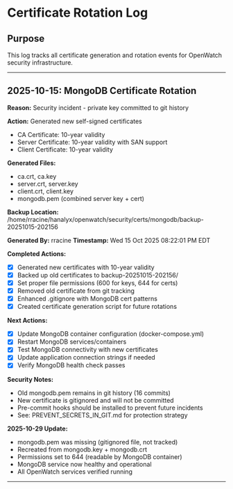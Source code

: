 # Certificate Rotation Log

## Purpose
This log tracks all certificate generation and rotation events for OpenWatch security infrastructure.

---


## 2025-10-15: MongoDB Certificate Rotation

**Reason:** Security incident - private key committed to git history

**Action:** Generated new self-signed certificates
- CA Certificate: 10-year validity
- Server Certificate: 10-year validity with SAN support
- Client Certificate: 10-year validity

**Generated Files:**
- ca.crt, ca.key
- server.crt, server.key
- client.crt, client.key
- mongodb.pem (combined server key + cert)

**Backup Location:** /home/rracine/hanalyx/openwatch/security/certs/mongodb/backup-20251015-202156

**Generated By:** rracine
**Timestamp:** Wed 15 Oct 2025 08:22:01 PM EDT

**Completed Actions:**
- [x] Generated new certificates with 10-year validity
- [x] Backed up old certificates to backup-20251015-202156/
- [x] Set proper file permissions (600 for keys, 644 for certs)
- [x] Removed old certificate from git tracking
- [x] Enhanced .gitignore with MongoDB cert patterns
- [x] Created certificate generation script for future rotations

**Next Actions:**
- [x] Update MongoDB container configuration (docker-compose.yml)
- [x] Restart MongoDB services/containers
- [x] Test MongoDB connectivity with new certificates
- [x] Update application connection strings if needed
- [x] Verify MongoDB health check passes

**Security Notes:**
- Old mongodb.pem remains in git history (16 commits)
- New certificate is gitignored and will not be committed
- Pre-commit hooks should be installed to prevent future incidents
- See: PREVENT_SECRETS_IN_GIT.md for protection strategy

**2025-10-29 Update:**
- mongodb.pem was missing (gitignored file, not tracked)
- Recreated from mongodb.key + mongodb.crt
- Permissions set to 644 (readable by MongoDB container)
- MongoDB service now healthy and operational
- All OpenWatch services verified running

---
